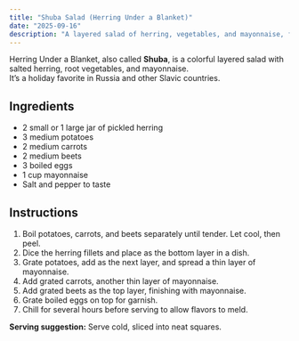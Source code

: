 ```yaml
---
title: "Shuba Salad (Herring Under a Blanket)"
date: "2025-09-16"
description: "A layered salad of herring, vegetables, and mayonnaise, famous in Slavic cuisine."
---
```


Herring Under a Blanket, also called **Shuba**, is a colorful layered salad with salted herring, root vegetables, and mayonnaise.  
It’s a holiday favorite in Russia and other Slavic countries.

## Ingredients
- 2 small or 1 large jar of pickled herring  
- 3 medium potatoes  
- 2 medium carrots  
- 2 medium beets  
- 3 boiled eggs  
- 1 cup mayonnaise  
- Salt and pepper to taste  

## Instructions
1. Boil potatoes, carrots, and beets separately until tender. Let cool, then peel.  
2. Dice the herring fillets and place as the bottom layer in a dish.  
3. Grate potatoes, add as the next layer, and spread a thin layer of mayonnaise.  
4. Add grated carrots, another thin layer of mayonnaise.  
5. Add grated beets as the top layer, finishing with mayonnaise.  
6. Grate boiled eggs on top for garnish.  
7. Chill for several hours before serving to allow flavors to meld.  

**Serving suggestion:** Serve cold, sliced into neat squares. 